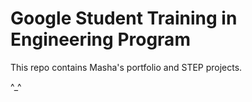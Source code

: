 # Google Student Training in Engineering Program

This repo contains Masha's portfolio and STEP projects.

^_^